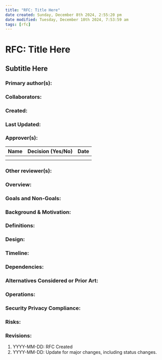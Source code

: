 ```yaml
---
title: "RFC: Title Here"
date created: Sunday, December 8th 2024, 2:55:20 pm
date modified: Tuesday, December 10th 2024, 7:53:59 am
tags: [rfc]
---
```


# RFC: Title Here

## Subtitle Here

<!-- Delete notes in italics. Remove sections that are not applicable.-->
### Primary author(s):

<!-- Who Owns This Document and Should Be Contacted about It?-->

### Collaborators:
<!-- anyone who contributed but isn’t a primary author.-->

### Created:
### Last Updated:
### Approver(s):

| Name | Decision (Yes/No) | Date |
| ---- | ----------------- | ---- |
|      |                   |      |
|      |                   |      |

### Other reviewer(s):
<!-- people whose comments would be helpful but who don’t need to approve.-->

### Overview:
<!-- If someone only reads this far, what do you want them to know?-->

### Goals and Non-Goals:
<!-- What problems are you trying to solve? What problems are you not trying to solve? Some common software qualities [here](https:en.wikipedia.orgwikiList_of_system_quality_attributes) -->

### Background & Motivation:
<!-- What is the current state of the world? Why is this change being proposed?-->

### Definitions:
<!-- Define any key terms or internal names here.-->

### Design:
<!-- What exactly are you doing? Include architecture and process diagrams. This is typically the longest part of the RFC.-->

### Timeline:
<!-- What is the proposed timeline for the implementation?-->

### Dependencies:
<!-- What existing internal and external systems does this one depend on? How will it use them?-->

### Alternatives Considered or Prior Art:
<!-- What other approaches did you consider? What existing solutions are close but not quite right? How will this project replace or integrate with the alternatives?-->

### Operations:
<!-- Are you adding any new regular human processes or extra work for any teams? If this is a new system, who will run it?-->

### Security Privacy Compliance:
<!-- What security/privacy/compliance aspects should be considered?
If you're not certain, never assume there aren’t any. Always talk to the security team.-->

### Risks:
<!-- What known risks exist? What factors may complicate your project? Include: security, complexity, compatibility, latency, service immaturity, lack of team expertise, etc.-->

### Revisions:
1. YYYY-MM-DD: RFC Created
2. YYYY-MM-DD: Update for major changes, including status changes.

